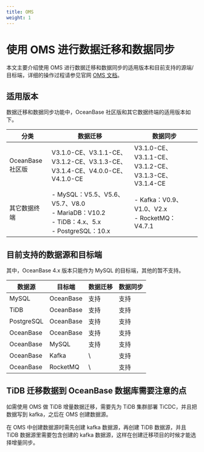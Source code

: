 ```yaml
---
title: OMS
weight: 1
---
```

# **使用 OMS 进行数据迁移和数据同步**

本文主要介绍使用 OMS 进行数据迁移和数据同步的适用版本和目前支持的源端/目标端，详细的操作过程请参见官网 [OMS 文档](https://www.oceanbase.com/docs/oms-cn)。

## **适用版本**

数据迁移和数据同步功能中，OceanBase 社区版和其它数据终端的适用版本如下。

| 分类 | 数据迁移 | 数据同步 |
| --- | --- | --- |
| OceanBase 社区版 | V3.1.0-CE、V3.1.1-CE、V3.1.2-CE、V3.1.3-CE、V3.1.4-CE、V4.0.0-CE、V4.1.0-CE | V3.1.0-CE、V3.1.1-CE、V3.1.2-CE、V3.1.3-CE、V3.1.4-CE |
| 其它数据终端 | - MySQL：V5.5、V5.6、V5.7、V8.0<br> - MariaDB：V10.2<br> - TiDB：4.x、5.x<br> - PostgreSQL：10.x |- Kafka：V0.9、V1.0、V2.x<br> - RocketMQ：V4.7.1 |

## **目前支持的数据源和目标端**

其中，OceanBase 4.x 版本只能作为 MySQL 的目标端，其他的暂不支持。

| 数据源 | 目标端 | 数据迁移 | 数据同步 |
| --- | --- | --- | --- |
| MySQL | OceanBase | 支持 | 支持 |
| TiDB | OceanBase | 支持 | 支持 |
| PostgreSQL | OceanBase | 支持 | 支持 |
| OceanBase | OceanBase | 支持 | 支持 |
| OceanBase | MySQL | 支持 | 支持 |
| OceanBase | Kafka | \\ | 支持 |
| OceanBase | RocketMQ | \\ | 支持 |

## **TiDB 迁移数据到 OceanBase 数据库需要注意的点**

如需使用 OMS 做 TiDB 增量数据迁移，需要先为 TiDB 集群部署 TiCDC，并且把数据写到 kafka，之后在 OMS 创建数据源。

在 OMS 中创建数据源时需先创建 kafka 数据源，再创建 TiDB 数据源，并且 TiDB 数据源里需要包含创建的 kafka 数据源，这样在创建迁移项目的时候才能选择增量同步。
